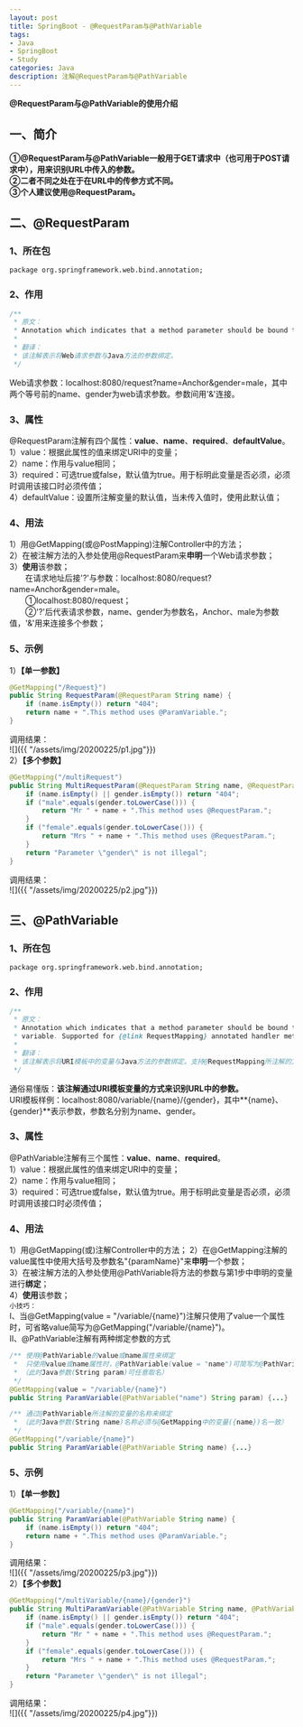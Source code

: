 ```yaml
---
layout: post
title: SpringBoot - @RequestParam与@PathVariable
tags:
- Java 
- SpringBoot
- Study
categories: Java
description: 注解@RequestParam与@PathVariable
---  
```

**@RequestParam与@PathVariable的使用介绍**

<!-- more -->
## 一、简介
**①@RequestParam与@PathVariable一般用于GET请求中（也可用于POST请求中），用来识别URL中传入的参数。**  
**②二者不同之处在于在URL中的传参方式不同。**  
**③个人建议使用@RequestParam。**  
## 二、@RequestParam
### 1、所在包
```text
package org.springframework.web.bind.annotation;
```
### 2、作用
```java
/**
 * 原文：
 * Annotation which indicates that a method parameter should be bound to a web request parameter.
 *
 * 翻译：
 * 该注解表示将Web请求参数与Java方法的参数绑定。
 */
```
Web请求参数：localhost:8080/request?name=Anchor&gender=male，其中两个等号前的name、gender为web请求参数。参数间用'&'连接。
### 3、属性
@RequestParam注解有四个属性：**value**、**name**、**required**、**defaultValue**。  
1）value：根据此属性的值来绑定URI中的变量；  
2）name：作用与value相同；  
3）required：可选true或false，默认值为true。用于标明此变量是否必须，必须时调用该接口时必须传值；  
4）defaultValue：设置所注解变量的默认值，当未传入值时，使用此默认值；
### 4、用法
1）用@GetMapping(或@PostMapping)注解Controller中的方法；  
2）在被注解方法的入参处使用@RequestParam来**申明**一个Web请求参数；  
3）**使用**该参数；  
　　在请求地址后接'?'与参数：localhost:8080/request?name=Anchor&gender=male。  
　　①localhost:8080/request；  
　　②'?'后代表请求参数，name、gender为参数名，Anchor、male为参数值，'&'用来连接多个参数；  
### 5、示例
1）**【单一参数】**  
```java
@GetMapping("/Request}")
public String RequestParam(@RequestParam String name) {
    if (name.isEmpty()) return "404";
    return name + ".This method uses @ParamVariable.";
}
```
调用结果：  
![]({{ "/assets/img/20200225/p1.jpg"}})  
2）**【多个参数】**  
```java
@GetMapping("/multiRequest")
public String MultiRequestParam(@RequestParam String name, @RequestParam String gender) {
    if (name.isEmpty() || gender.isEmpty()) return "404";
    if ("male".equals(gender.toLowerCase())) {
        return "Mr " + name + ".This method uses @RequestParam.";
    } 
    if ("female".equals(gender.toLowerCase())) {
        return "Mrs " + name + ".This method uses @RequestParam.";
    }
    return "Parameter \"gender\" is not illegal";
}
```
调用结果：  
![]({{ "/assets/img/20200225/p2.jpg"}})  
## 三、@PathVariable
### 1、所在包
```text
package org.springframework.web.bind.annotation;
```
### 2、作用
```java
/**
 * 原文：
 * Annotation which indicates that a method parameter should be bound to a URI template
 * variable. Supported for {@link RequestMapping} annotated handler methods.
 *
 * 翻译：
 * 该注解表示将URI模板中的变量与Java方法的参数绑定。支持@RequestMapping所注解的方法。
 */
```
通俗易懂版：**该注解通过URI模板变量的方式来识别URL中的参数。**  
URI模板样例：localhost:8080/variable/{name}/{gender}，其中**{name}、{gender}**表示参数，参数名分别为name、gender。
### 3、属性
@PathVariable注解有三个属性：**value**、**name**、**required**。  
1）value：根据此属性的值来绑定URI中的变量；  
2）name：作用与value相同；  
3）required：可选true或false，默认值为true。用于标明此变量是否必须，必须时调用该接口时必须传值；
### 4、用法
1）用@GetMapping(或)注解Controller中的方法；
2）在@GetMapping注解的value属性中使用大括号及参数名"{paramName}"来**申明**一个参数；  
3）在被注解方法的入参处使用@PathVariable将方法的参数与第1步中申明的变量进行**绑定**；  
4）**使用**该参数；  
`小技巧：`  
I、当@GetMapping(value = "/variable/{name}")注解只使用了value一个属性时，可省略value简写为@GetMapping("/variable/{name}")。  
II、@PathVariable注解有两种绑定参数的方式
```java
/** 使用@PathVariable的value或name属性来绑定
 *  只使用value或name属性时，@PathVariable(value = "name")可简写为@PathVariable("name")
 * （此时Java参数(String param)可任意取名）
 */
@GetMapping(value = "/variable/{name}")
public String ParamVariable(@PathVariable("name") String param) {...}
```  
```java
/** 通过@PathVariable所注解的变量的名称来绑定
 * （此时Java参数(String name)名称必须与@GetMapping中的变量({name})名一致）
 */
@GetMapping("/variable/{name}")
public String ParamVariable(@PathVariable String name) {...}
```
### 5、示例
1）**【单一参数】**
```java
@GetMapping("/variable/{name}")
public String ParamVariable(@PathVariable String name) {
    if (name.isEmpty()) return "404";
    return name + ".This method uses @ParamVariable.";
}
```
调用结果：  
![]({{ "/assets/img/20200225/p3.jpg"}})  
2）**【多个参数】**
```java
@GetMapping("/multiVariable/{name}/{gender}")
public String MultiParamVariable(@PathVariable String name, @PathVariable String gender) {
    if (name.isEmpty() || gender.isEmpty()) return "404";
    if ("male".equals(gender.toLowerCase())) {
        return "Mr " + name + ".This method uses @RequestParam.";
    } 
    if ("female".equals(gender.toLowerCase())) {
        return "Mrs " + name + ".This method uses @RequestParam.";
    }
    return "Parameter \"gender\" is not illegal";
}
```
调用结果：  
![]({{ "/assets/img/20200225/p4.jpg"}})